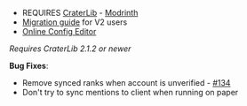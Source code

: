 - REQUIRES [CraterLib](https://www.curseforge.com/minecraft/mc-mods/craterlib) - [Modrinth](https://modrinth.com/mod/craterlib)
- [Migration guide](https://sdlink.fdd-docs.com/migration/) for V2 users
- [Online Config Editor](https://editor.firstdark.dev)

*Requires CraterLib 2.1.2 or newer*

**Bug Fixes**:

- Remove synced ranks when account is unverified - [#134](https://github.com/hypherionmc/sdlink/issues/134)
- Don't try to sync mentions to client when running on paper